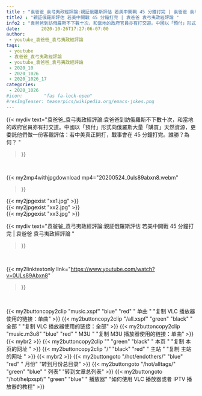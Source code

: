 ```yaml
---
title : "袁爸爸_袁弓夷政經評論:親証俄羅斯評估 若美中開戰 45 分鐘打完 | 袁爸爸 袁弓夷政經評論 "
title2 : "親証俄羅斯評估 若美中開戰 45 分鐘打完 | 袁爸爸 袁弓夷政經評論 "
info2 : "袁爸爸到訪俄羅斯不下數十次，和當地的政府官員亦有打交道。中國以「預付」形式向俄羅斯大量「購買」天然資源，更委託他們做一份客觀評估：若中美真正開打，戰事會在 45 分鐘打完。誰勝？為何？ "
date:        2020-10-26T17:27:06-07:00
author:
 - youtube_袁爸爸_袁弓夷政經評論
tags:
 - youtube
 - 袁爸爸_袁弓夷政經評論
 - youtube_袁爸爸_袁弓夷政經評論
 - 2020_10
 - 2020_1026
 - 2020_1026_17
categories:
 - 2020_1026
#icon:        "fas fa-lock-open"
#resImgTeaser: teaserpics/wikipedia.org/emacs-jokes.png
---
```


{{< mydiv text="袁爸爸_袁弓夷政經評論:袁爸爸到訪俄羅斯不下數十次，和當地的政府官員亦有打交道。中國以「預付」形式向俄羅斯大量「購買」天然資源，更委託他們做一份客觀評估：若中美真正開打，戰事會在 45 分鐘打完。誰勝？為何？ "
>}}
<br>


{{< my2mp4withjpgdownload mp4="20200524_0uls89abxn8.webm"
>}}

{{< my2jpgexist "xx1.jpg" >}}<br>
{{< my2jpgexist "xx2.jpg" >}}<br>
{{< my2jpgexist "xx3.jpg" >}}<br>



{{< mydiv text="袁爸爸_袁弓夷政經評論:親証俄羅斯評估 若美中開戰 45 分鐘打完 | 袁爸爸 袁弓夷政經評論 "
>}}
<br>

{{< my2linktextonly link="https://www.youtube.com/watch?v=0ULs89Abxn8"
>}}


<br>

{{< my2buttoncopy2clip "music.xspf"        "blue"   "red"    " 单曲 "  "复制 VLC 播放器使用的链接：单曲" >}} {{< my2buttoncopy2clip "/all.xspf"         "green"  "black"  " 全部 "  "复制 VLC 播放器使用的链接：全部" >}} {{< my2buttoncopy2clip "music.m3u8"        "blue"   "red"    " M3U  "    "复制 M3U 播放器使用的链接：单曲" >}} {{< mybr2 >}} {{< my2buttoncopy2clip ""                  "green"  "black"  " 本页 "    "复制 本页的网址 " >}} {{< my2buttoncopy2clip "/"                 "black"  "red"    " 主站 "    "复制 主站的网址 " >}} {{< mybr2 >}} {{< my2buttongoto      "/hot/endothers/"   "blue"   "red"    " 月份"   "转到月份总目录" >}} {{< my2buttongoto      "/hot/alltags/"     "green"  "blue"   " 列表"   "转到文章总列表" >}} {{< my2buttongoto      "/hot/helpxspf/"    "green"  "blue"   " 播放器" "如何使用 VLC 播放器或者 IPTV 播放器的教程" >}} 
